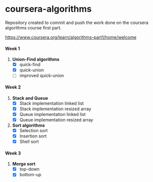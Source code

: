 # coursera-algorithms
Repository created to commit and push the work done on the coursera
algorithms course first part.

https://www.coursera.org/learn/algorithms-part1/home/welcome

#### Week 1
1. **Union-Find algorithms**
    - [x] quick-find
    - [x] quick-union
    - [ ] improved quick-union

#### Week 2
1. **Stack and Queue**
    - [x] Stack implementation linked list
    - [x] Stack implementation resized array
    - [x] Queue implementation linked list
    - [x] Queue implementation resized array
1. **Sort algorithms**
    - [x] Selection sort
    - [x] Insertion sort
    - [x] Shell sort

#### Week 3
1. **Merge sort**
    - [x] top-down
    - [x] bottom-up